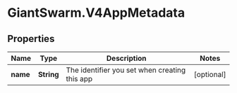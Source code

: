 # GiantSwarm.V4AppMetadata

## Properties
Name | Type | Description | Notes
------------ | ------------- | ------------- | -------------
**name** | **String** | The identifier you set when creating this app | [optional] 


